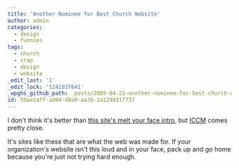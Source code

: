 ```yaml
---
title: 'Another Nominee for Best Church Website'
author: admin
categories:
  - design
  - funnies
tags:
  - church
  - crap
  - design
  - website
_edit_last: '1'
_edit_lock: '1241037641'
_wpghs_github_path: _posts/2009-04-21-another-nominee-for-best-church-website.md
id: 59ae1aff-ad04-49a9-aa36-1a129d31f737
---
```

<p>I don't think it's better than <a href="https://chrisenns.com/2009/03/11/best-church-website-evar/">this site's melt your face intro</a>, but <a href="http://www.iccm-1.org/">ICCM</a> comes pretty close.</p>
<p>It's sites like these that are what the web was made for.  If your organization's website isn't this loud and in your face, pack up and go home because you're just not trying hard enough.</p>
